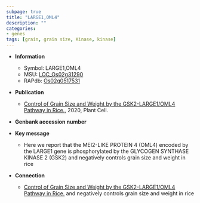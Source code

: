 ```yaml
---
subpage: true
title: "LARGE1,OML4"
description: ""
categories:
- genes
tags: [grain, grain size, Kinase, kinase]
---
```


* **Information**  
    + Symbol: LARGE1,OML4  
    + MSU: [LOC_Os02g31290](http://rice.plantbiology.msu.edu/cgi-bin/ORF_infopage.cgi?orf=LOC_Os02g31290)  
    + RAPdb: [Os02g0517531](http://rapdb.dna.affrc.go.jp/viewer/gbrowse_details/irgsp1?name=Os02g0517531)  

* **Publication**  
    + [Control of Grain Size and Weight by the GSK2-LARGE1/OML4 Pathway in Rice.](http://www.ncbi.nlm.nih.gov/pubmed?term=Control+of+Grain+Size+and+Weight+by+the+GSK2-LARGE1/OML4+Pathway+in+Rice.%5BTitle%5D), 2020, Plant Cell.

* **Genbank accession number**  

* **Key message**  
    + Here we report that the MEI2-LIKE PROTEIN 4 (OML4) encoded by the LARGE1 gene is phosphorylated by the GLYCOGEN SYNTHASE KINASE 2 (GSK2) and negatively controls grain size and weight in rice

* **Connection**  
    + [Control of Grain Size and Weight by the GSK2-LARGE1/OML4 Pathway in Rice.](GSK2) and negatively controls grain size and weight in rice



